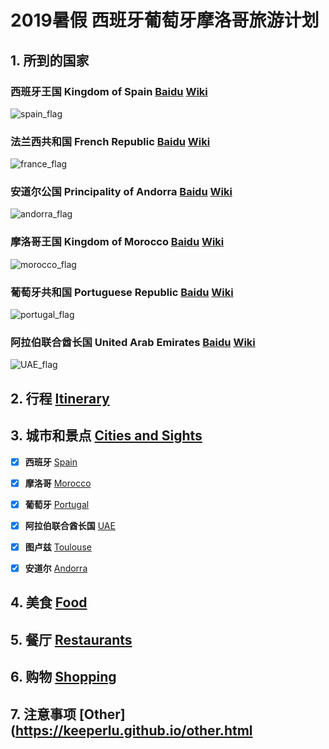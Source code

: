 # 2019暑假 西班牙葡萄牙摩洛哥旅游计划


## 1. 所到的国家

### 西班牙王国 Kingdom of Spain  [Baidu](https://baike.baidu.com/item/%E8%A5%BF%E7%8F%AD%E7%89%99/148941) [Wiki](https://en.wikipedia.org/wiki/Spain)
![spain_flag](http://www.all-flags-world.com/country-flag/Spain/flag-spain-XL.jpg)

### 法兰西共和国 French Republic  [Baidu](https://baike.baidu.com/item/%E6%B3%95%E5%9B%BD/1173384) [Wiki](https://en.wikipedia.org/wiki/France)
![france_flag](http://www.all-flags-world.com/country-flag/France/flag-france-XL.jpg)

### 安道尔公国 Principality of Andorra  [Baidu](https://baike.baidu.com/item/%E5%AE%89%E9%81%93%E5%B0%94/85439) [Wiki](https://en.wikipedia.org/wiki/Andorra)
![andorra_flag](http://www.all-flags-world.com/country-flag/Andorra/flag-andorra-XL.jpg)

### 摩洛哥王国 Kingdom of Morocco  [Baidu](https://baike.baidu.com/item/%E6%91%A9%E6%B4%9B%E5%93%A5/373533) [Wiki](https://en.wikipedia.org/wiki/Morocco)
![morocco_flag](http://www.all-flags-world.com/country-flag/Morocco/flag-morocco-XL.jpg)

### 葡萄牙共和国 Portuguese Republic  [Baidu](https://baike.baidu.com/item/%E8%91%A1%E8%90%84%E7%89%99) [Wiki](https://en.wikipedia.org/wiki/Portugal)
![portugal_flag](http://www.all-flags-world.com/country-flag/Portugal/flag-portugal-XL.jpg)

### 阿拉伯联合酋长国 United Arab Emirates  [Baidu](https://baike.baidu.com/item/%E9%98%BF%E6%8B%89%E4%BC%AF%E8%81%94%E5%90%88%E9%85%8B%E9%95%BF%E5%9B%BD/198760) [Wiki](https://en.wikipedia.org/wiki/United_Arab_Emirates)
![UAE_flag](http://www.flagpictures.org/downloads/print/united-arab-emirates1.jpg)

## 2. 行程 [Itinerary](https://keeperlu.github.io/itinerary.html)

## 3. 城市和景点 [Cities and Sights](https://keeperlu.github.io/cities.html)

- [x] **西班牙** [Spain](https://keeperlu.github.io/spain.html)
- [x] **摩洛哥** [Morocco](https://keeperlu.github.io/morocco.html)
- [x] **葡萄牙** [Portugal](https://keeperlu.github.io/portugal.html)
- [x] **阿拉伯联合酋长国**   [UAE](https://keeperlu.github.io/UAE.html)
- [x] **图卢兹** [Toulouse](https://keeperlu.github.io/france.html)
- [x] **安道尔** [Andorra](https://keeperlu.github.io/Andorra.html)


## 4. 美食 [Food](https://keeperlu.github.io/food.html)

## 5. 餐厅 [Restaurants](https://keeperlu.github.io/restaurants-esp.html)

## 6. 购物 [Shopping](https://keeperlu.github.io/shopping.html)

## 7. 注意事项 [Other](https://keeperlu.github.io/other.html

